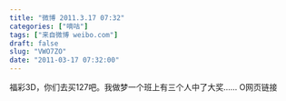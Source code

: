 ```yaml
---
title: "微博 2011.3.17 07:32"
categories: ["嘀咕"]
tags: ["来自微博 weibo.com"]
draft: false
slug: "VWO7ZO"
date: "2011-03-17 07:32:00"
---
```


<p>福彩3D，你们去买127吧。我做梦一个班上有三个人中了大奖…… O网页链接 ​​​​</p>
